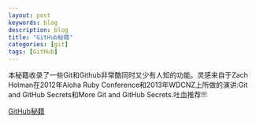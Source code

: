 ```yaml
---
layout: post
keywords: blog
description: blog
title: "GitHub秘籍"
categories: [git]
tags: [GitHub]
---
```




本秘籍收录了一些Git和Github非常酷同时又少有人知的功能。灵感来自于Zach Holman在2012年Aloha Ruby Conference和2013年WDCNZ上所做的演讲:Git and GitHub Secrets和More Git and GitHub Secrets.吐血推荐!!!

[GitHub秘籍](http://snowdream86.gitbooks.io/github-cheat-sheet/content/zh/index.html)